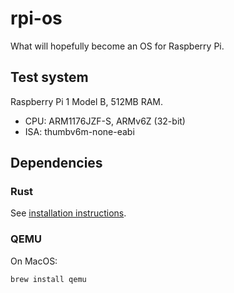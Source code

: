 # rpi-os

What will hopefully become an OS for Raspberry Pi.

## Test system

Raspberry Pi 1 Model B, 512MB RAM.

- CPU: ARM1176JZF-S, ARMv6Z (32-bit)
- ISA: thumbv6m-none-eabi

## Dependencies

### Rust

See [installation instructions](https://www.rust-lang.org/tools/install).

### QEMU

On MacOS:

```
brew install qemu
```
